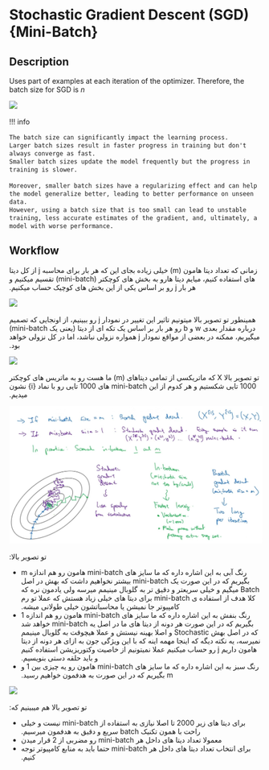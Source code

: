 # Stochastic Gradient Descent (SGD) {Mini-Batch}

## Description

Uses part of examples at each iteration of the optimizer. Therefore, the batch size for SGD is $n$

<img src="image4.jpg" style="width:6in" />

!!! info

    The batch size can significantly impact the learning process.
    Larger batch sizes result in faster progress in training but don't always converge as fast.
    Smaller batch sizes update the model frequently but the progress in training is slower.

    Moreover, smaller batch sizes have a regularizing effect and can help the model generalize better, leading to better performance on unseen data.
    However, using a batch size that is too small can lead to unstable training, less accurate estimates of the gradient, and, ultimately, a model with worse performance.

## Workflow

<span dir="rtl">زمانی که تعداد دیتا هامون (m) خیلی زیاده بجای این که هر بار برای محاسبه j از کل دیتا های استفاده کنیم، میایم دیتا هارو به بخش های کوچکتر (mini-batch) تقسیم میکنیم و هر بار j رو بر اساس یکی از این بخش های کوچیک حساب میکنیم.</span>

<img src="image1.jpg" style="width:5in" />

<span dir="rtl">همینطور تو تصویر بالا میتونیم تاثیر این تغییر در نمودار j رو ببینیم، از اونجایی که تصمیم درباره مقدار بعدی w و b رو هر بار بر اساس یک تکه ای از دیتا (یعنی یک mini-batch) میگیریم، ممکنه در بعضی از مواقع نمودار j همواره نزولی نباشد، اما در کل نزولی خواهد بود.</span>

<img src="image5.jpg" style="width:5in" />

<span dir="rtl">تو تصویر بالا X که ماتریکسی از تمامی دیتاهای (m) ما هست رو به ماتریس های کوچکتر 1000 تایی شکستیم و هر کدوم از این mini-batch های 1000 تایی رو با نماد {i} نشون میدیم.</span>

![](stochastic_gradient_descent/image2.jpg)

<span dir="rtl">تو تصویر بالا:</span>

- <span dir="rtl">رنگ آبی به این اشاره داره که ما سایز های mini-batch هامون رو هم اندازه m بگیریم که در این صورت یک mini-batch بیشتر نخواهیم داشت که بهش در اصل Batch میگیم و خیلی سریعتر و دقیق تر به گلوبال مینیمم میرسه ولی یادمون نره که کلا هدف از استفاده ی mini-batch برای دیتا های خیلی زیاد هستش که عملا تو رم کامپیوتر جا نمیشن یا محاسباتشون خیلی طولانی میشه.</span>
- <span dir="rtl">رنگ بنفش به این اشاره داره که ما سایز های mini-batch هامون رو هم اندازه 1 بگیریم که در این صورت هر دونه از دیتا های ما در اصل یه mini-batch خواهد شد که در اصل بهش Stochastic و اصلا بهینه نیستش و عملا هیچوقت به گلوبال مینیمم نمیرسه، یه نکته دیگه که اینجا مهمه اینه که با این ویژگی جون به ازای هر دونه از دیتا هامون داریم j رو حساب میکنیم عملا نمیتونیم از خاصیت وکتوریزیشن استفاده کنیم و باید حلقه دستی بنویسیم.</span>
- <span dir="rtl">رنگ سبز به این اشاره داره که ما سایز های mini-batch هامون رو یه چیزی بین 1 و m بگیریم که در این صورت به هدفمون خواهیم رسید.</span>

<img src="image3.jpg" style="width:4in" />

<span dir="rtl">تو تصویر بالا هم میبینیم که:</span>

- <span dir="rtl">برای دیتا های زیر 2000 تا اصلا نیازی به استفاده از mini-batch نیست و خیلی راحت با همون تکنیک batch سریع و دقیق به هدفمون میرسیم.</span>
- <span dir="rtl">معمولا تعداد دیتا های داخل هر mini-batch رو مضربی از 2 قرار میدن</span>
- <span dir="rtl">برای انتخاب تعداد دیتا های داخل هر mini-batch حتما باید به منابع کامپیوتر توجه کنیم.</span>
